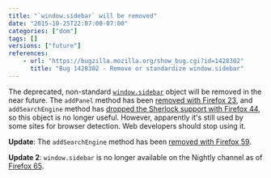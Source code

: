 ```yaml
---
title: "`window.sidebar` will be removed"
date: "2015-10-25T22:07:00-07:00"
categories: ["dom"]
tags: []
versions: ["future"]
references:
    - url: "https://bugzilla.mozilla.org/show_bug.cgi?id=1428302"
      title: "Bug 1428302 - Remove or standardize window.sidebar"
---
```

The deprecated, non-standard [`window.sidebar`](https://developer.mozilla.org/docs/Web/API/window.sidebar) object will be removed in the near future. The `addPanel` method has been [removed with Firefox 23](https://www.fxsitecompat.com/en-CA/docs/2013/ability-to-add-a-sidebar-panel-has-been-dropped/), and `addSearchEngine` method has [dropped the Sherlock support with Firefox 44](https://www.fxsitecompat.com/en-CA/docs/2015/sherlock-search-plug-ins-are-no-longer-supported/), so this object is no longer useful. However, apparently it's still used by some sites for browser detection. Web developers should stop using it.

**Update**: The `addSearchEngine` method has been [removed with Firefox 59](https://www.fxsitecompat.com/en-CA/docs/2018/window-sidebar-addsearchengine-has-been-removed/).

**Update 2**: `window.sidebar` is no longer available on the Nightly channel as of [Firefox 65](https://www.fxsitecompat.com/en-CA/docs/2018/window-sidebar-and-window-external-addsearchprovider-have-been-deprecated/).
